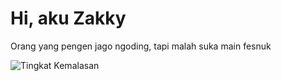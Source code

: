 # Hi, aku Zakky
Orang yang pengen jago ngoding, tapi malah suka main fesnuk
  
![Tingkat Kemalasan](https://github-readme-stats.vercel.app/api?username=shoukelp&show_icons=true&theme=graywhite)
